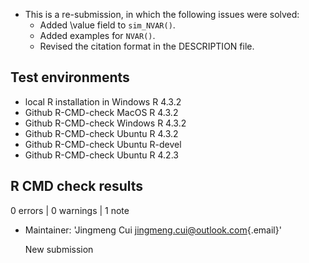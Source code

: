 -   This is a re-submission, in which the following issues were solved:
    -   Added \value field to `sim_NVAR()`.
    -   Added examples for `NVAR()`.
    -   Revised the citation format in the DESCRIPTION file.

## Test environments

-   local R installation in Windows R 4.3.2
-   Github R-CMD-check MacOS R 4.3.2
-   Github R-CMD-check Windows R 4.3.2
-   Github R-CMD-check Ubuntu R 4.3.2
-   Github R-CMD-check Ubuntu R-devel
-   Github R-CMD-check Ubuntu R 4.2.3

## R CMD check results

0 errors \| 0 warnings \| 1 note

-   Maintainer: 'Jingmeng Cui [jingmeng.cui\@outlook.com](mailto:jingmeng.cui@outlook.com){.email}'

    New submission
